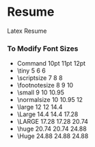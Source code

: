 # Resume
Latex Resume

### To Modify Font Sizes 

- Command             10pt    11pt    12pt
- \tiny               5       6       6
- \scriptsize         7       8       8
- \footnotesize       8       9       10
- \small              9       10      10.95
- \normalsize         10      10.95   12
- \large              12      12      14.4
- \Large              14.4    14.4    17.28
- \LARGE              17.28   17.28   20.74
- \huge               20.74   20.74   24.88
- \Huge               24.88   24.88   24.88
